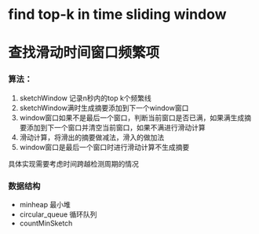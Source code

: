 # find top-k in time sliding window

# 查找滑动时间窗口频繁项

### 算法：

1. sketchWindow 记录n秒内的top k个频繁线
2. sketchWindow满时生成摘要添加到下一个window窗口
3. window窗口如果不是最后一个窗口，判断当前窗口是否已满，如果满生成摘要添加到下一个窗口并清空当前窗口，如果不满进行滑动计算
4. 滑动计算，将滑出的摘要做减法，滑入的做加法
5. window窗口是最后一个窗口时进行滑动计算不生成摘要

具体实现需要考虑时间跨越检测周期的情况

### 数据结构

* minheap 最小堆
* circular_queue 循环队列
* countMinSketch 
